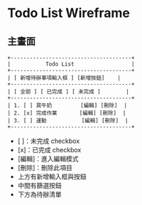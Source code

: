 # Todo List Wireframe

## 主畫面

```
+--------------------------------------+
|           Todo List                  |
+--------------------------------------+
| [ 新增待辦事項輸入框 ] [新增按鈕]    |
+--------------------------------------+
| [ 全部 ] [ 已完成 ] [ 未完成 ]        |
+--------------------------------------+
| 1. [ ] 買牛奶         [編輯] [刪除]  |
| 2. [x] 完成作業       [編輯] [刪除]  |
| 3. [ ] 運動           [編輯] [刪除]  |
+--------------------------------------+
```

- [ ]：未完成 checkbox
- [x]：已完成 checkbox
- [編輯]：進入編輯模式
- [刪除]：刪除此項目
- 上方有新增輸入框與按鈕
- 中間有篩選按鈕
- 下方為待辦清單
